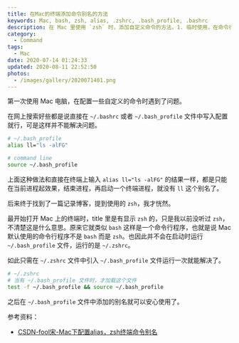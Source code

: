 ```yaml
---
title: 在Mac的终端添加命令别名的方法
keywords: Mac, bash, zsh, alias, .zshrc, .bash_profile, .bashrc
description: 在 Mac 里使用 `zsh` 时，添加自定义命令的方法。1. 临时使用，在命令行通过 `alias cmd="command"` 进行设置。 2. 永久添加，在 `~/.zshrc` 文件中写入配置。 3. 永久添加，在 `~/.zshrc` 文件中加载 `~/.bash_profile` 文件，然后在 `~/.bash_profile` 文件中写入配置。
category:
  - Command
tags:
  - Mac
date: 2020-07-14 01:24:33
updated: 2020-08-11 22:52:50
photos:
  - /images/gallery/2020071401.png
---
```


第一次使用 Mac 电脑，在配置一些自定义的命令时遇到了问题。

在网上搜索好些都是说直接在 `~/.bashrc` 或者 `~/.bash_profile` 文件中写入配置就行，可是这样并不能解决问题。

```bash
# ~/.bash_profile
alias ll="ls -alFG"

# command line
source ~/.bash_profile
```

上面这种做法和直接在终端上输入 `alias ll="ls -alFG"` 的结果一样，都是只能在当前进程起效果，结束进程，再启动一个终端进程，就没有 `ll` 这个别名了。

后来终于找到了一篇记录博客，提到使用的 `zsh`，我才恍然。

最开始打开 Mac 上的终端时，title 里是有显示 `zsh` 的，只是我以前没听过 `zsh`，不清楚这是什么意思。原来它就类似 `bash` 这样是一个命令行程序，也就是说 Mac 默认使用的命令行程序不是 `bash` 而是 `zsh`。也因此并不会在启动时运行 `~/.bash_profile` 文件，运行的是 `~/.zshrc`。

如此只需在 `~/.zshrc` 文件中引入 `~/.bash_profile` 文件运行一次就能解决了。

```bash
# ~/.zshrc
# 当有 ~/.bash_profile 文件时，才加载这个文件
test -f ~/.bash_profile && source ~/.bash_profile
```

之后在 `~/.bash_profile` 文件中添加的别名就可以安心使用了。

参考资料：

- [CSDN-fool宋-Mac下配置alias，zsh终端命令别名](https://blog.csdn.net/u011980994/article/details/77940379)
